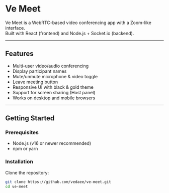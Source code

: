 # Ve Meet

Ve Meet is a WebRTC-based video conferencing app with a Zoom-like interface.  
Built with React (frontend) and Node.js + Socket.io (backend).

---

## Features

- Multi-user video/audio conferencing  
- Display participant names  
- Mute/unmute microphone & video toggle  
- Leave meeting button  
- Responsive UI with black & gold theme  
- Support for screen sharing (Host panel)  
- Works on desktop and mobile browsers  

---

## Getting Started

### Prerequisites

- Node.js (v16 or newer recommended)  
- npm or yarn  

### Installation

Clone the repository:

```bash
git clone https://github.com/vedaee/ve-meet.git
cd ve-meet
